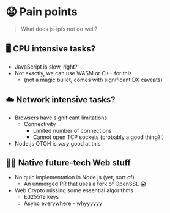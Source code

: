 # 😧 Pain points

> What does js-ipfs not do well?

## 🖥️ CPU intensive tasks?

* JavaScript is slow, right?
* Not exactly, we can use WASM or C++ for this
  * (not a magic bullet, comes with significant DX caveats)

## ☁️ Network intensive tasks?

* Browsers have significant limitations
  * Connectivity
    * Limited number of connections
    * Cannot open TCP sockets (probably a good thing?!)
* Node.js OTOH is *very* good at this

## 🧑‍🚀 Native future-tech Web stuff

* No quic implementation in Node.js (yet, sort of)
  * An unmerged PR that uses a fork of OpenSSL 😱
* Web Crypto missing some essential algorithms
  * Ed25519 keys
  * Async everywhere - whyyyyyy
